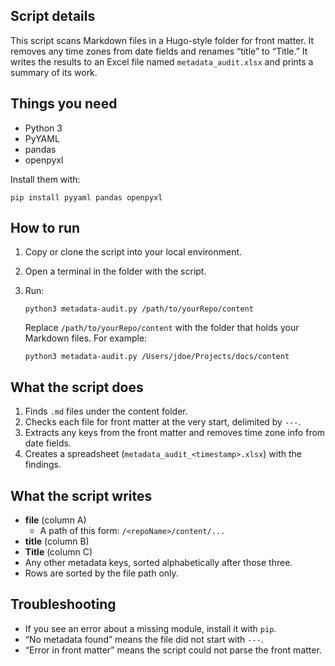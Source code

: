 ## Script details

This script scans Markdown files in a Hugo-style folder for front matter. It removes any time zones from date fields and renames “title” to “Title.” It writes the results to an Excel file named `metadata_audit.xlsx` and prints a summary of its work.

## Things you need

- Python 3  
- PyYAML  
- pandas  
- openpyxl  

Install them with:

```shell
pip install pyyaml pandas openpyxl
```

## How to run

1. Copy or clone the script into your local environment.  
2. Open a terminal in the folder with the script.  
3. Run:

   ```shell
   python3 metadata-audit.py /path/to/yourRepo/content
   ```

   Replace `/path/to/yourRepo/content` with the folder that holds your Markdown files. For example:

   ```text
   python3 metadata-audit.py /Users/jdoe/Projects/docs/content
   ```

## What the script does

1. Finds `.md` files under the content folder.
2. Checks each file for front matter at the very start, delimited by `---`.
3. Extracts any keys from the front matter and removes time zone info from date fields.
4. Creates a spreadsheet (`metadata_audit_<timestamp>.xlsx`) with the findings.

## What the script writes

- **file** (column A)
  - A path of this form: `/<repoName>/content/...`
- **title** (column B)
- **Title** (column C)
- Any other metadata keys, sorted alphabetically after those three.
- Rows are sorted by the file path only.

## Troubleshooting

- If you see an error about a missing module, install it with `pip`.  
- “No metadata found” means the file did not start with `---`.  
- “Error in front matter” means the script could not parse the front matter.